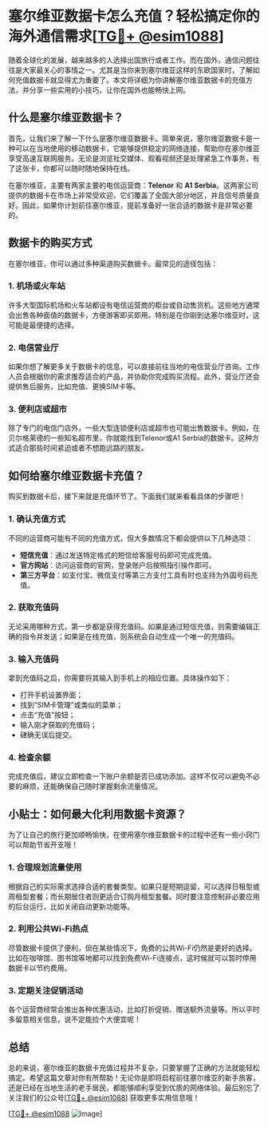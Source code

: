# 塞尔维亚数据卡怎么充值？轻松搞定你的海外通信需求[[TG💪+ @esim1088](https://t.me/s/esim1088)]

随着全球化的发展，越来越多的人选择出国旅行或者工作。而在国外，通信问题往往是大家最关心的事情之一。尤其是当你来到塞尔维亚这样的东欧国家时，了解如何充值数据卡就显得尤为重要了。本文将详细为你讲解塞尔维亚数据卡的充值方法，并分享一些实用的小技巧，让你在国外也能畅快上网。

## 什么是塞尔维亚数据卡？

首先，让我们来了解一下什么是塞尔维亚数据卡。简单来说，塞尔维亚数据卡是一种可以在当地使用的移动数据卡，它能够提供稳定的网络连接，帮助你在塞尔维亚享受高速互联网服务。无论是浏览社交媒体、观看视频还是处理紧急工作事务，有了这张卡，你都可以随时随地保持在线。

在塞尔维亚，主要有两家主要的电信运营商：**Telenor** 和 **A1 Serbia**。这两家公司提供的数据卡在市场上非常受欢迎，它们覆盖了全国大部分地区，并且信号质量良好。因此，如果你计划前往塞尔维亚，提前准备好一张合适的数据卡是非常必要的。

## 数据卡的购买方式

在塞尔维亚，你可以通过多种渠道购买数据卡。最常见的途径包括：

### 1. **机场或火车站**
许多大型国际机场和火车站都设有电信运营商的柜台或自动售货机。这些地方通常会出售各种面值的数据卡，方便游客即买即用。特别是在你刚到达塞尔维亚时，这可能是最便捷的选择。

### 2. **电信营业厅**
如果你想了解更多关于数据卡的信息，可以直接前往当地的电信营业厅咨询。工作人员会根据你的需求推荐适合的产品，并协助你完成购买流程。此外，营业厅还会提供售后服务，比如充值、更换SIM卡等。

### 3. **便利店或超市**
除了专门的电信门店外，一些大型连锁便利店或超市也可能出售数据卡。例如，在贝尔格莱德的一些知名超市里，你就能找到Telenor或A1 Serbia的数据卡。这种方式适合那些时间紧迫或者不想跑远路的朋友。

## 如何给塞尔维亚数据卡充值？

购买到数据卡后，接下来就是充值环节了。下面我们就来看看具体的步骤吧！

### 1. **确认充值方式**
不同的运营商可能有不同的充值方式，但大多数情况下都会提供以下几种选项：
   - **短信充值**：通过发送特定格式的短信给客服号码即可完成充值。
   - **官方网站**：访问运营商的官网，登录账户后按照指引操作即可。
   - **第三方平台**：如支付宝、微信支付等第三方支付工具有时也支持为外国号码充值。

### 2. **获取充值码**
无论采用哪种方式，第一步都是获得充值码。如果是通过短信充值，则需要编辑正确的指令并发送；如果是在线充值，则系统会自动生成一个唯一的充值码。

### 3. **输入充值码**
拿到充值码之后，你需要将其输入到手机上的相应位置。具体操作如下：
   - 打开手机设置界面；
   - 找到“SIM卡管理”或类似的菜单；
   - 点击“充值”按钮；
   - 输入刚才获取的充值码；
   - 硉确无误后提交。

### 4. **检查余额**
完成充值后，建议立即检查一下账户余额是否已成功添加。这样不仅可以避免不必要的麻烦，还能确保自己随时掌握剩余流量情况。

## 小贴士：如何最大化利用数据卡资源？

为了让自己的旅行更加顺畅愉快，在使用塞尔维亚数据卡的过程中还有一些小窍门可以帮助节省开支哦！

### 1. **合理规划流量使用**
根据自己的实际需求选择合适的套餐类型。如果只是短期逗留，可以选择日租型或周租型套餐；而长期居住者则更适合订购月租型套餐。同时要注意控制非必要应用的后台运行，比如关闭自动更新功能等。

### 2. **利用公共Wi-Fi热点**
尽管数据卡提供了便利，但在某些情况下，免费的公共Wi-Fi仍然是更好的选择。比如在咖啡馆、图书馆等地都可以找到免费Wi-Fi连接点，这时候就可以暂时停用数据卡以节约费用。

### 3. **定期关注促销活动**
各个运营商经常会推出各种优惠活动，比如打折促销、赠送额外流量等。所以平时多留意相关信息，说不定能捡个大便宜呢！

## 总结

总的来说，塞尔维亚的数据卡充值过程并不复杂，只要掌握了正确的方法就能轻松搞定。希望这篇文章对你有所帮助！无论你是即将启程前往塞尔维亚的新手旅客，还是已经在当地生活的老手居民，都能够顺利享受到优质的网络体验。最后别忘了关注我们的公众号[[TG💪+ @esim1088](https://t.me/s/esim1088)] 获取更多实用信息哦！

[[TG💪+ @esim1088](https://t.me/s/esim1088) ![Image](https://i.postimg.cc/4NQfJmqS/Snipaste-2025-05-13-00-14-12.png)]